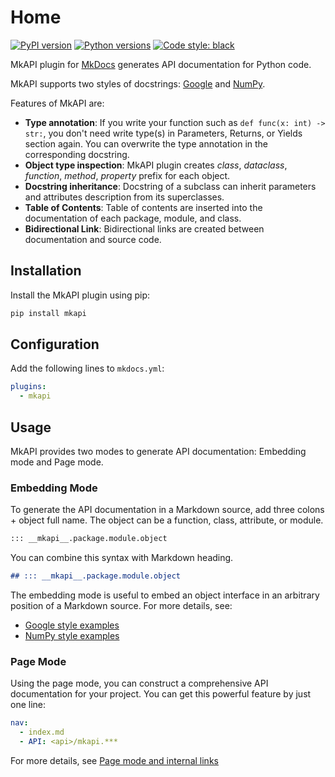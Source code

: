 # Home

[![PyPI version][pypi-image]][pypi-link]
[![Python versions][pyversions-image]][pyversions-link]
[![Code style: black][black-image]][black-link]

MkAPI plugin for [MkDocs](https://www.mkdocs.org/) generates
API documentation for Python code.

MkAPI supports two styles of docstrings:
[Google](http://google.github.io/styleguide/pyguide.html#38-comments-and-docstrings) and
[NumPy](https://numpydoc.readthedocs.io/en/latest/format.html#docstring-standard).

Features of MkAPI are:

* **Type annotation**: If you write your function such as
  `def func(x: int) -> str:`, you don't need write type(s)
  in Parameters, Returns, or Yields section again.
  You can overwrite the type annotation in the corresponding docstring.
* **Object type inspection**: MkAPI plugin creates *class*,
  *dataclass*, *function*, *method*, *property* prefix for each object.
* **Docstring inheritance**: Docstring of a subclass can inherit parameters
  and attributes description from its superclasses.
* **Table of Contents**: Table of contents are inserted into the documentation
  of each package, module, and class.
* **Bidirectional Link**: Bidirectional links are created between
  documentation and source code.

## Installation

Install the MkAPI plugin using pip:

```bash
pip install mkapi
```

## Configuration

Add the following lines to `mkdocs.yml`:

```yaml
plugins:
  - mkapi
```

## Usage

MkAPI provides two modes to generate API documentation:
Embedding mode and Page mode.

### Embedding Mode

To generate the API documentation in a Markdown source,
add three colons + object full name.
The object can be a function, class, attribute, or module.

```markdown
::: __mkapi__.package.module.object
```

You can combine this syntax with Markdown heading.

```markdown
## ::: __mkapi__.package.module.object
```

The embedding mode is useful to embed an object interface
in an arbitrary position of a Markdown source. For more details, see:

* [Google style examples](https://mkapi.daizutabi.net/examples/google_style)
* [NumPy style examples](https://mkapi.daizutabi.net/examples/numpy_style)

### Page Mode

Using the page mode, you can construct a comprehensive API documentation
for your project.
You can get this powerful feature by just one line:

```yaml
nav:
  - index.md
  - API: <api>/mkapi.***
```

For more details, see
[Page mode and internal links](https://mkapi.daizutabi.net/usage/page)

[pypi-image]: https://badge.fury.io/py/mkapi.svg
[pypi-link]: https://pypi.org/project/mkapi
[black-image]: https://img.shields.io/badge/code%20style-black-000000.svg
[black-link]: https://github.com/ambv/black
[pyversions-image]: https://img.shields.io/pypi/pyversions/mkapi.svg
[pyversions-link]: https://pypi.org/project/mkapi
